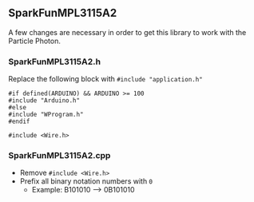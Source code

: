 ## SparkFunMPL3115A2
A few changes are necessary in order to get this library to work with the
Particle Photon.

### SparkFunMPL3115A2.h
Replace the following block with `#include "application.h"`

    #if defined(ARDUINO) && ARDUINO >= 100
    #include "Arduino.h"
    #else
    #include "WProgram.h"
    #endif

    #include <Wire.h>

### SparkFunMPL3115A2.cpp
* Remove `#include <Wire.h>`
* Prefix all binary notation numbers with `0`
    - Example: B101010 --> 0B101010
